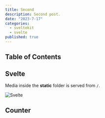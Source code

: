 ```yaml
---
title: Second
description: Second post.
date: "2023-7-17"
categories:
  - sveltekit
  - svelte
published: true
---
```


## Table of Contents


## Svelte

<script>
  import Counter from './counter.svelte'
</script>

Media inside the **static** folder is served from `/`.

![Svelte](favicon.png)

## Counter

<Counter />
